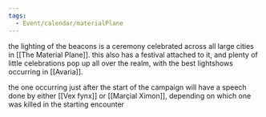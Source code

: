 ```yaml
---
tags:
  - Event/calendar/materialPlane
---
```

the lighting of the beacons is a ceremony celebrated across all large cities in [[The Material Plane]]. this also has a festival attached to it, and plenty of little celebrations pop up all over the realm, with the best lightshows occurring in [[Avaria]]. 

the one occurring just after the start of the campaign will have a speech done by either [[Vex fynx]] or [[Marçial Ximon]], depending on which one was killed in the starting encounter